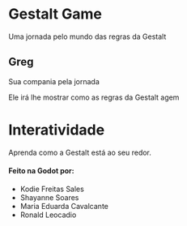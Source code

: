 <h1>Gestalt Game</h1>
<p>Uma jornada pelo mundo das regras da Gestalt</p>
<h2>Greg</h2>
<p>Sua compania pela jornada</p>
<p>Ele irá lhe mostrar como as regras da Gestalt agem</p>
<h1>Interatividade</h1>
<p>Aprenda como a Gestalt está ao seu redor.</p>
<h4><strong>Feito na Godot por:</strong></h4>
<ul><li>Kodie Freitas Sales</li><li>Shayanne Soares</li><li>Maria Eduarda Cavalcante</li><li>Ronald Leocadio</li></ul>
